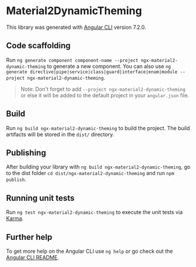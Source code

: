 # Material2DynamicTheming

This library was generated with [Angular CLI](https://github.com/angular/angular-cli) version 7.2.0.

## Code scaffolding

Run `ng generate component component-name --project ngx-material2-dynamic-theming` to generate a new component. You can also use `ng generate directive|pipe|service|class|guard|interface|enum|module --project ngx-material2-dynamic-theming`.
> Note: Don't forget to add `--project ngx-material2-dynamic-theming` or else it will be added to the default project in your `angular.json` file. 

## Build

Run `ng build ngx-material2-dynamic-theming` to build the project. The build artifacts will be stored in the `dist/` directory.

## Publishing

After building your library with `ng build ngx-material2-dynamic-theming`, go to the dist folder `cd dist/ngx-material2-dynamic-theming` and run `npm publish`.

## Running unit tests

Run `ng test ngx-material2-dynamic-theming` to execute the unit tests via [Karma](https://karma-runner.github.io).

## Further help

To get more help on the Angular CLI use `ng help` or go check out the [Angular CLI README](https://github.com/angular/angular-cli/blob/master/README.md).
